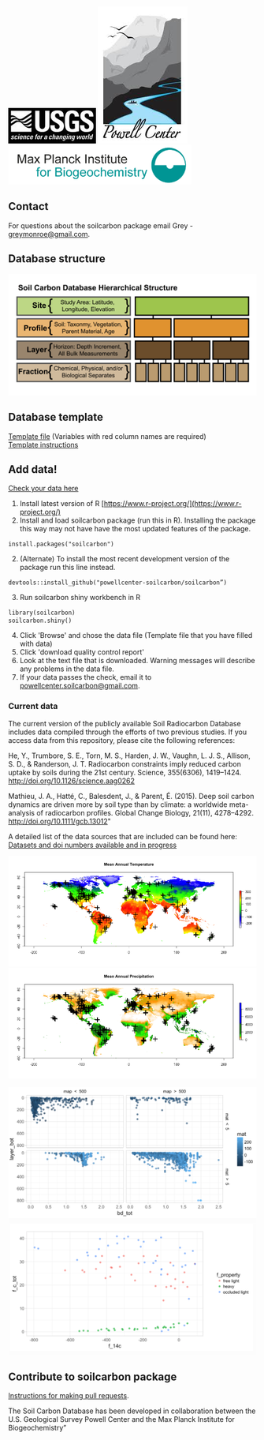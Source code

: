 ![](assets/images/USGS.jpg)
![](assets/images/PowellCenter.jpeg)
![](assets/images/MPI-BGC_logo_EN.png)

## Contact
For questions about the soilcarbon package email Grey - greymonroe@gmail.com. 

## Database structure
![](site_files/assets/images/structure.png)

## Database template
[Template file](https://github.com/powellcenter-soilcarbon/soilcarbon/raw/master/inst/extdata/Master_template.xlsx) (Variables with red column names are required)  
[Template instructions](/site_files/Template_info.html)

## Add data!

[Check your data here](http://powellcenter-soilcarbon.ocpu.io/soilcarbon/www/)

1. Install latest version of R [https://www.r-project.org/](https://www.r-project.org/)
2. Install and load soilcarbon package (run this in R). Installing the package this way may not have have the most updated features of the package.
```{r}
install.packages("soilcarbon")
```
2. (Alternate) To  install the most recent development version of the package run this line instead.
```{r}
devtools::install_github("powellcenter-soilcarbon/soilcarbon”)
```
3. Run soilcarbon shiny workbench in R
```{r}
library(soilcarbon)
soilcarbon.shiny()
```
4. Click 'Browse' and chose the data file (Template file that you have filled with data) 
5. Click 'download quality control report' 
6. Look at the text file that is downloaded. Warning messages will describe any problems in the data file.
7. If your data passes the check, email it to powellcenter.soilcarbon@gmail.com.

### Current data
The current version of the publicly available Soil Radiocarbon Database includes data compiled through the efforts of two previous studies. If you access data from this repository, please cite the following references:

He, Y., Trumbore, S. E., Torn, M. S., Harden, J. W., Vaughn, L. J. S., Allison, S. D., & Randerson, J. T. Radiocarbon constraints imply reduced carbon uptake by soils during the 21st century. Science, 355(6306), 1419–1424. http://doi.org/10.1126/science.aag0262

Mathieu, J. A., Hatté, C., Balesdent, J., & Parent, É. (2015). Deep soil carbon dynamics are driven more by soil type than by climate: a worldwide meta-analysis of radiocarbon profiles. Global Change Biology, 21(11), 4278–4292. http://doi.org/10.1111/gcb.13012"

A detailed list of the data sources that are included can be found here:
[Datasets and doi numbers available and in progress](/site_files/make_current_dataset_list.html) 

![](site_files/assets/images/mat.png)
![](site_files/assets/images/map.png)



![](site_files/assets/images/layerplot.png)
![](site_files/assets/images/fractionplot.png)

## Contribute to soilcarbon package
[Instructions for making pull requests](pull-requests).

The Soil Carbon Database has been developed in collaboration between the U.S. Geological Survey Powell Center and the Max Planck Institute for Biogeochemistry”
